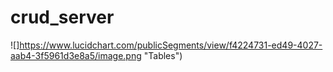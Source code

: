 # crud_server

![]https://www.lucidchart.com/publicSegments/view/f4224731-ed49-4027-aab4-3f5961d3e8a5/image.png "Tables")
